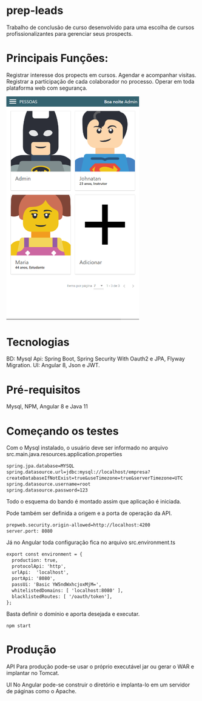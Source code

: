 # prep-leads
Trabalho de conclusão de curso desenvolvido para uma escolha de cursos profissionalizantes para gerenciar seus prospects.

# Principais Funções:
Registrar interesse dos propects em cursos.
Agendar e acompanhar visitas.
Registrar a participação de cada colaborador no processo.
Operar em toda plataforma web com segurança.

<img src="fotos/pessoas.png" width="350" title="Cadastro de Prospects">

# Tecnologias
BD: Mysql
Api: Spring Boot, Spring Security With Oauth2 e JPA, Flyway Migration.
UI: Angular 8, Json e JWT.

# Pré-requisitos
Mysql, NPM, Angular 8 e Java 11

# Começando os testes
Com o Mysql instalado, o usuário deve ser informado no arquivo src.main.java.resources.application.properties
```
spring.jpa.database=MYSQL
spring.datasource.url=jdbc:mysql://localhost/empresa?createDatabaseIfNotExist=true&useTimezone=true&serverTimezone=UTC
spring.datasource.username=root
spring.datasource.password=123
```
Todo o esquema do bando é montado assim que aplicação é iniciada.

Pode também ser definida a origem e a porta de operação da API.
```
prepweb.security.origin-allowed=http://localhost:4200
server.port: 8080
```

Já no Angular toda configuração fica no arquivo src.environment.ts
```
export const environment = {
  production: true,
  protocolApi: 'http',
  urlApi:  'localhost',
  portApi: '8080',
  passUi: 'Basic YW5ndWxhcjoxMjM=',
  whitelistedDomains: [ 'localhost:8080' ],
  blacklistedRoutes: [ '/oauth/token'],
};
```
Basta definir o domínio e aporta desejada e executar.
```
npm start
```

# Produção
API
Para produção pode-se usar o próprio executável jar ou gerar o WAR e implantar no Tomcat.

UI
No Angular pode-se construir o diretório e implanta-lo em um servidor de páginas como o Apache.
